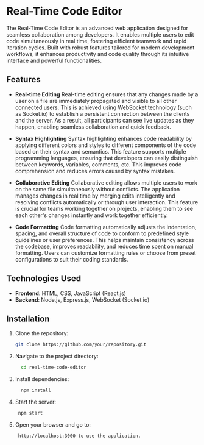 # Real-Time Code Editor
The Real-Time Code Editor is an advanced web application designed for seamless collaboration among developers. 
It enables multiple users to edit code simultaneously in real time, fostering efficient teamwork and rapid iteration cycles. Built with robust features tailored for modern development workflows, it enhances productivity and code quality through its intuitive interface and powerful functionalities.

## Features
- **Real-time Editing**
Real-time editing ensures that any changes made by a user on a file are immediately propagated and visible to all other connected users. This is achieved using WebSocket technology (such as Socket.io) to establish a persistent connection between the clients and the server. As a result, all participants can see live updates as they happen, enabling seamless collaboration and quick feedback.

- **Syntax Highlighting**
Syntax highlighting enhances code readability by applying different colors and styles to different components of the code based on their syntax and semantics. This feature supports multiple programming languages, ensuring that developers can easily distinguish between keywords, variables, comments, etc. This improves code comprehension and reduces errors caused by syntax mistakes.

- **Collaborative Editing**
Collaborative editing allows multiple users to work on the same file simultaneously without conflicts. The application manages changes in real time by merging edits intelligently and resolving conflicts automatically or through user interaction. This feature is crucial for teams working together on projects, enabling them to see each other's changes instantly and work together efficiently.

- **Code Formatting**
Code formatting automatically adjusts the indentation, spacing, and overall structure of code to conform to predefined style guidelines or user preferences. This helps maintain consistency across the codebase, improves readability, and reduces time spent on manual formatting. Users can customize formatting rules or choose from preset configurations to suit their coding standards.

## Technologies Used
- **Frontend**: HTML, CSS, JavaScript (React.js)
- **Backend**: Node.js, Express.js, WebSocket (Socket.io)
  
## Installation
1. Clone the repository:
   ```bash
   git clone https://github.com/your/repository.git
2. Navigate to the project directory:
   ```bash
     cd real-time-code-editor
3. Install dependencies:
   ```bash
     npm install
4. Start the server:
   ```bash
    npm start
5. Open your browser and go to:
   ```bash
    http://localhost:3000 to use the application.   
